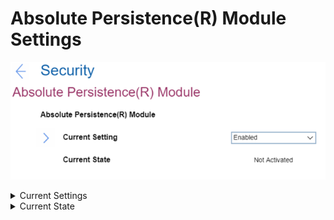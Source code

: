 # Absolute Persistence(R) Module Settings #
![](./img/abspersistencemodule.png)

<details><summary>Current Settings</summary>
This option enables or disables the BIOS interface to activate Absolute Persistence module. This is an optional monitoring service from Absolute Software.<br>
One of 3 possible states:

1.	**Enabled** – enables the activation. Default.
2.	Disabled – disables the activation.
3.	Permanently Disabled – permanently disables the activation.<br> 
    **Note**. This selection requires additional confirmation. If this module is permanently disabled, then you will be never able to enable this setting again. 

| WMI Setting name | Values | Locked by SVP | AMD/Intel |
|:---|:---|:---|:---|
| AbsolutePersistenceModuleActivation | Disable, Enable, PermanentlyDisable | No | Both |
</details>


<details><summary>Current State</summary>
Shows the current status. One of 2 possible values:

1.	**Not Activated** – module is turned off. Default.
2.	Activated – Absolute Persistence is activated on OS.

</details>